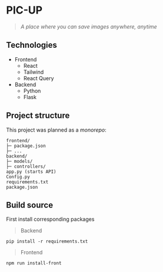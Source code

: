 # PIC-UP

> *A place where you can save images anywhere, anytime*

## Technologies

- Frontend
    - React
    - Tailwind
    - React Query
- Backend
    - Python
    - Flask

## Project structure

This project was planned as a *monorepo*:
```
frontend/
├─ package.json
├─ ...
backend/
├─ models/
├─ controllers/
app.py (starts API)
Config.py
requirements.txt 
package.json
```

## Build source

First install corresponding packages

> Backend

```
pip install -r requirements.txt 
```

> Frontend

```
npm run install-front
```